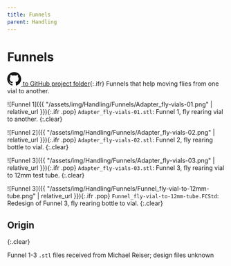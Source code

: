 ```yaml
---
title: Funnels
parent: Handling
---
```


# Funnels

[![Open GitHub folder](/assets/img/GitHub-Mark-32px.png) to GitHub project folder](https://github.com/reiserlab/Component-Design/tree/main/Handling/Funnels){:.ifr}
Funnels that help moving flies from one vial to another.

![Funnel 1]({{ "/assets/img/Handling/Funnels/Adapter_fly-vials-01.png" | relative_url }}){:.ifr .pop}
`Adapter_fly-vials-01.stl`: Funnel 1, fly rearing vial to another.
{:.clear}

![Funnel 2]({{ "/assets/img/Handling/Funnels/Adapter_fly-vials-02.png" | relative_url }}){:.ifr .pop}
`Adapter_fly-vials-02.stl`: Funnel 2, fly rearing bottle to vial.
{:.clear}

![Funnel 3]({{ "/assets/img/Handling/Funnels/Adapter_fly-vials-03.png" | relative_url }}){:.ifr .pop}
`Adapter_fly-vials-03.stl`: Funnel 3, fly rearing vial to 12mm test tube.
{:.clear}


![Funnel 3]({{ "/assets/img/Handling/Funnels/Funnel_fly-vial-to-12mm-tube.png" | relative_url }}){:.ifr .pop}
`Funnel_fly-vial-to-12mm-tube.FCStd`: Redesign of Funnel 3, fly rearing bottle to vial.
{:.clear}


## Origin
{:.clear}

Funnel 1-3 `.stl` files received from Michael Reiser; design files unknown
